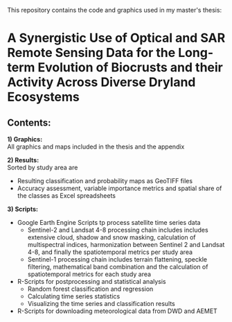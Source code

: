 This repository contains the code and graphics used in my master's thesis: 

# A Synergistic Use of Optical and SAR Remote Sensing Data for the Long-term Evolution of Biocrusts and their Activity Across Diverse Dryland Ecosystems

## Contents:

**1) Graphics:**\
   All graphics and maps included in the thesis and the appendix
   
**2) Results:**\
   Sorted by study area are
   - Resulting classification and probability maps as GeoTIFF files
   - Accuracy assessment, variable importance metrics and spatial share of the classes as Excel spreadsheets

**3) Scripts:**

- Google Earth Engine Scripts tp process satellite time series data
  - Sentinel-2 and Landsat 4-8 processing chain includes includes extensive cloud, shadow and snow masking, calculation of multispectral indices, harmonization between Sentinel 2 and Landsat 4-8, and finally the spatiotemporal metrics per study area
  - Sentinel-1 processing chain includes terrain flattening, speckle filtering, mathematical band combination and the calculation of spatiotemporal metrics for each study area
- R-Scripts for postprocessing and statistical analysis
  - Random forest classification and regression
  - Calculating time series statistics
  - Visualizing the time series and classification results
- R-Scripts for downloading meteorological data from DWD and AEMET
